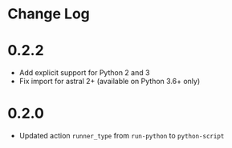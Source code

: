 # Change Log

# 0.2.2

- Add explicit support for Python 2 and 3
- Fix import for astral 2+ (available on Python 3.6+ only)

# 0.2.0

- Updated action `runner_type` from `run-python` to `python-script`

